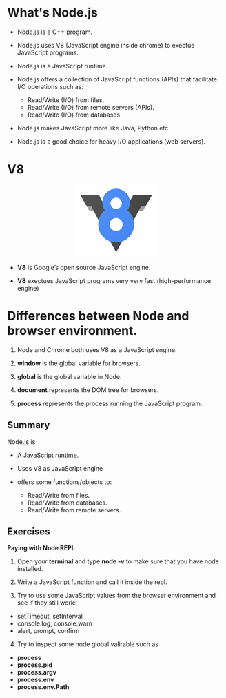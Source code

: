 # What's Node.js

* Node.js is a C++ program.

* Node.js uses V8 (JavaScript engine inside chrome) to exectue JavaScript programs.

* Node.js is a JavaScript runtime.

* Node.js offers a collection of JavaScript functions (APIs) that facilitate I/O operations such as:
  - Read/Write (I/O) from files.
  - Read/Write (I/O) from remote servers (APIs).
  - Read/Write (I/O) from databases.

* Node.js makes JavaScript more like Java, Python etc.

* Node.js is a good choice for heavy I/O applications (web servers).

# V8

<p align="center">
  <img src="./assets/images/v8logo.png">
</p>

* **V8** is Google’s open source JavaScript engine.

* **V8** exectues JavaScript programs very very fast (high-performance engine)

# Differences between Node and browser environment.

1. Node and Chrome both uses V8 as a JavaScript engine.

2. **window** is the global variable for browsers.

3. **global** is the global variable in Node.

4. **document** represents the DOM tree for browsers.

5. **process** represents the process running the JavaScript program.

## Summary

Node.js is

* A JavaScript runtime.

* Uses V8 as JavaScript engine

* offers some functions/objects to:
  - Read/Write from files.
  - Read/Write from databases.
  - Read/Write from remote servers.


## Exercises

**Paying with Node REPL**

1. Open your **terminal** and type **node -v** to make sure that you have node installed.

2. Write a JavaScript function and call it inside the repl.

3. Try to use some JavaScript values from the browser environment and see if they still work:
  - setTimeout, setInterval
  - console.log, console.warn
  - alert, prompt, confirm

4. Try to inspect some node global valirable such as
  - **process**
  - **process.pid**
  - **process.argv**
  - **process.env**
  - **process.env.Path**
